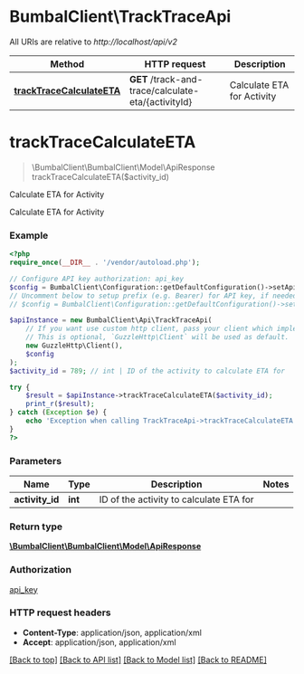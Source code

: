 # BumbalClient\TrackTraceApi

All URIs are relative to *http://localhost/api/v2*

Method | HTTP request | Description
------------- | ------------- | -------------
[**trackTraceCalculateETA**](TrackTraceApi.md#trackTraceCalculateETA) | **GET** /track-and-trace/calculate-eta/{activityId} | Calculate ETA for Activity


# **trackTraceCalculateETA**
> \BumbalClient\BumbalClient\Model\ApiResponse trackTraceCalculateETA($activity_id)

Calculate ETA for Activity

Calculate ETA for Activity

### Example
```php
<?php
require_once(__DIR__ . '/vendor/autoload.php');

// Configure API key authorization: api_key
$config = BumbalClient\Configuration::getDefaultConfiguration()->setApiKey('ApiKey', 'YOUR_API_KEY');
// Uncomment below to setup prefix (e.g. Bearer) for API key, if needed
// $config = BumbalClient\Configuration::getDefaultConfiguration()->setApiKeyPrefix('ApiKey', 'Bearer');

$apiInstance = new BumbalClient\Api\TrackTraceApi(
    // If you want use custom http client, pass your client which implements `GuzzleHttp\ClientInterface`.
    // This is optional, `GuzzleHttp\Client` will be used as default.
    new GuzzleHttp\Client(),
    $config
);
$activity_id = 789; // int | ID of the activity to calculate ETA for

try {
    $result = $apiInstance->trackTraceCalculateETA($activity_id);
    print_r($result);
} catch (Exception $e) {
    echo 'Exception when calling TrackTraceApi->trackTraceCalculateETA: ', $e->getMessage(), PHP_EOL;
}
?>
```

### Parameters

Name | Type | Description  | Notes
------------- | ------------- | ------------- | -------------
 **activity_id** | **int**| ID of the activity to calculate ETA for |

### Return type

[**\BumbalClient\BumbalClient\Model\ApiResponse**](../Model/ApiResponse.md)

### Authorization

[api_key](../../README.md#api_key)

### HTTP request headers

 - **Content-Type**: application/json, application/xml
 - **Accept**: application/json, application/xml

[[Back to top]](#) [[Back to API list]](../../README.md#documentation-for-api-endpoints) [[Back to Model list]](../../README.md#documentation-for-models) [[Back to README]](../../README.md)

